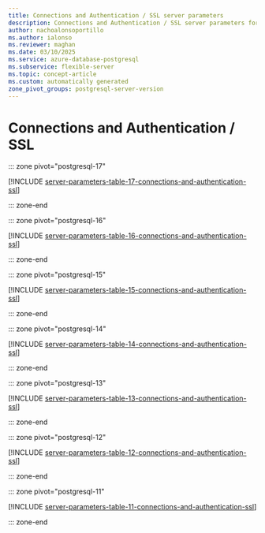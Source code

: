 ```yaml
---
title: Connections and Authentication / SSL server parameters
description: Connections and Authentication / SSL server parameters for Azure Database for PostgreSQL - Flexible Server.
author: nachoalonsoportillo
ms.author: ialonso
ms.reviewer: maghan
ms.date: 03/10/2025
ms.service: azure-database-postgresql
ms.subservice: flexible-server
ms.topic: concept-article
ms.custom: automatically generated
zone_pivot_groups: postgresql-server-version
---
```

# Connections and Authentication / SSL


::: zone pivot="postgresql-17"

[!INCLUDE [server-parameters-table-17-connections-and-authentication-ssl](./includes/server-parameters-table-17-connections-and-authentication-ssl.md)]

::: zone-end


::: zone pivot="postgresql-16"

[!INCLUDE [server-parameters-table-16-connections-and-authentication-ssl](./includes/server-parameters-table-16-connections-and-authentication-ssl.md)]

::: zone-end


::: zone pivot="postgresql-15"

[!INCLUDE [server-parameters-table-15-connections-and-authentication-ssl](./includes/server-parameters-table-15-connections-and-authentication-ssl.md)]

::: zone-end


::: zone pivot="postgresql-14"

[!INCLUDE [server-parameters-table-14-connections-and-authentication-ssl](./includes/server-parameters-table-14-connections-and-authentication-ssl.md)]

::: zone-end


::: zone pivot="postgresql-13"

[!INCLUDE [server-parameters-table-13-connections-and-authentication-ssl](./includes/server-parameters-table-13-connections-and-authentication-ssl.md)]

::: zone-end


::: zone pivot="postgresql-12"

[!INCLUDE [server-parameters-table-12-connections-and-authentication-ssl](./includes/server-parameters-table-12-connections-and-authentication-ssl.md)]

::: zone-end


::: zone pivot="postgresql-11"

[!INCLUDE [server-parameters-table-11-connections-and-authentication-ssl](./includes/server-parameters-table-11-connections-and-authentication-ssl.md)]

::: zone-end


